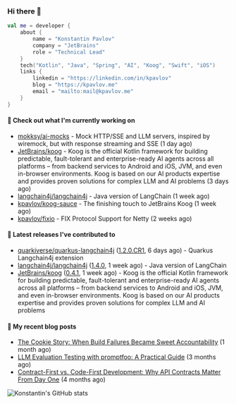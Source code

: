 
### Hi there 👋

```kotlin
val me = developer {
    about {
        name = "Konstantin Pavlov"
        company = "JetBrains"
        role = "Technical Lead"
    }
    tech("Kotlin", "Java", "Spring", "AI", "Koog", "Swift", "iOS")
    links {
        linkedin = "https://linkedin.com/in/kpavlov"
        blog = "https://kpavlov.me"
        email = "mailto:mail@kpavlov.me"
    }
}
```

#### 👷 Check out what I'm currently working on

- [mokksy/ai-mocks](https://github.com/mokksy/ai-mocks) - Mock HTTP/SSE and LLM servers, inspired by wiremock, but with response streaming and SSE (1 day ago)
- [JetBrains/koog](https://github.com/JetBrains/koog) - Koog is the official Kotlin framework for building predictable, fault-tolerant and enterprise-ready AI agents across all platforms – from backend services to Android and iOS, JVM, and even in-browser environments. Koog is based on our AI products expertise and provides proven solutions for complex LLM and AI problems (3 days ago)
- [langchain4j/langchain4j](https://github.com/langchain4j/langchain4j) - Java version of LangChain (1 week ago)
- [kpavlov/koog-sauce](https://github.com/kpavlov/koog-sauce) - The finishing touch to JetBrains Koog (1 week ago)
- [kpavlov/fixio](https://github.com/kpavlov/fixio) - FIX Protocol Support for Netty (2 weeks ago)

#### 🔭 Latest releases I've contributed to

- [quarkiverse/quarkus-langchain4j](https://github.com/quarkiverse/quarkus-langchain4j) ([1.2.0.CR1](https://github.com/quarkiverse/quarkus-langchain4j/releases/tag/1.2.0.CR1), 6 days ago) - Quarkus Langchain4j extension
- [langchain4j/langchain4j](https://github.com/langchain4j/langchain4j) ([1.4.0](https://github.com/langchain4j/langchain4j/releases/tag/1.4.0), 1 week ago) - Java version of LangChain
- [JetBrains/koog](https://github.com/JetBrains/koog) ([0.4.1](https://github.com/JetBrains/koog/releases/tag/0.4.1), 1 week ago) - Koog is the official Kotlin framework for building predictable, fault-tolerant and enterprise-ready AI agents across all platforms – from backend services to Android and iOS, JVM, and even in-browser environments. Koog is based on our AI products expertise and provides proven solutions for complex LLM and AI problems

#### 📜 My recent blog posts

- [The Cookie Story: When Build Failures Became Sweet Accountability](https://kpavlov.me/blog/the-cookie-story/) (1 month ago)
- [LLM Evaluation Testing with promptfoo: A Practical Guide](https://kpavlov.me/blog/llm-evaluation-testing-with-promptfoo-a-practical-guide/) (3 months ago)
- [Contract-First vs. Code-First Development: Why API Contracts Matter From Day One](https://kpavlov.me/blog/contract-first-vs-contract-last/) (4 months ago)

![Konstantin's GitHub stats](https://github-readme-stats.vercel.app/api?username=kpavlov&show_icons=true&include_all_commits=true)
